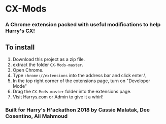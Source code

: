 # CX-Mods 
### A Chrome extension packed with useful modifications to help Harry's CX!

## To install
1. Download this project as a zip file.
2. extract the folder `CX-Mods-master`.
3. Open Chrome.
4. Type `chrome://extensions` into the address bar and click enter.\
5. In the top right corner of the extensions page, turn on "Developer Mode"
5. Drag the `CX-Mods-master` folder into the extensions page.
6. Visit Harrys.com or Admin to give it a whirl!

### Built for Harry's H'ackathon 2018 by Cassie Malatak, Dee Cosentino, Ali Mahmoud
